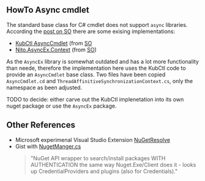 
## HowTo Async cmdlet

The standard base class for C# cmdlet does not support `async` libraries. According the
[post on SO](https://github.com/PowerShell/PowerShell/issues/7690) there are some exising implementations:

* [KubCtl AsyncCmdlet](https://github.com/felixfbecker/PSKubectl/blob/master/src/AsyncCmdlet.cs)  (from [SO](https://github.com/PowerShell/PowerShell/issues/7690#issuecomment-1126772320)
* [Nito.AsyncEx.Context](https://github.com/StephenCleary/AsyncEx) (from [SO](https://github.com/PowerShell/PowerShell/issues/7690#issuecomment-1798766988))

As the `AsyncEx` library is somewhat outdated and has a lot more functionality than neede, therefore the
implementation here uses the KubCtl code to provide an `AsyncCmdlet` base class. Two files
have been copied `AsyncCmdlet.cd` and `ThreadAffinitiveSynchronizationContext.cs`, only the
namespace as been adjusted.

TODO to decide: either carve out the KubCtl implenetation into its own nuget package or use
the `AsyncEx` package.

## Other References

* Microsoft experimenal Visual Studio Extension [NuGetResolve](https://devblogs.microsoft.com/nuget/introducing-nugetsolver-a-powerful-tool-for-resolving-nuget-dependency-conflicts-in-visual-studio/)
* Gist with [NugetManger.cs](https://gist.github.com/cpyfferoen/74092a74b165e85aed5ca1d51973b9d2)
  > "NuGet API wrapper to search/install packages WITH AUTHENTICATION the same way Nuget.Exe/Client does it -
  > looks up CredentialProviders and plugins (also for Credentials)."
